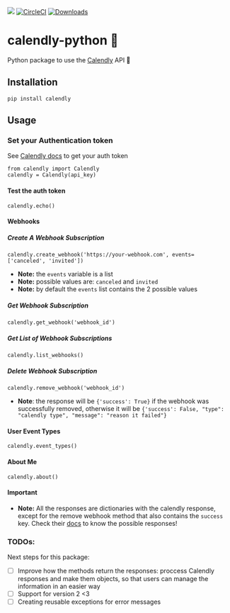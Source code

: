 <a href="https://codeclimate.com/github/kevteg/calendly-python/maintainability"><img src="https://api.codeclimate.com/v1/badges/8d96f6b46f140f3d178b/maintainability" /></a> [![CircleCI](https://circleci.com/gh/kevteg/calendly-python/tree/master.svg?style=svg)](https://circleci.com/gh/kevteg/calendly-python/tree/master)
[![Downloads](https://pepy.tech/badge/calendly)](https://pepy.tech/project/calendly)
# calendly-python 🐍

Python package to use the [Calendly](http://calendly.com) API  🚀


## Installation

    pip install calendly

## Usage

### Set your Authentication token
See [Calendly docs](https://developer.calendly.com/docs/getting-your-authentication-token) to get your auth token

    from calendly import Calendly
    calendly = Calendly(api_key)

#### Test the auth token

	calendly.echo()

#### Webhooks
##### Create A Webhook Subscription

    calendly.create_webhook('https://your-webhook.com', events=['canceled', 'invited'])

 - **Note:** the `events` variable is a list 
 - **Note:** possible values are: `canceled` and `invited` 
 - **Note:** by default the `events` list contains the 2 possible values

##### Get Webhook Subscription

    calendly.get_webhook('webhook_id')

##### Get List of Webhook Subscriptions

    calendly.list_webhooks()

##### Delete Webhook Subscription

    calendly.remove_webhook('webhook_id')

- **Note**: the response will be `{'success': True}` if the webhook was successfully removed, otherwise it will be `{'success': False, "type": "calendly type", "message": "reason it failed"}`

#### User Event Types

    calendly.event_types()

#### About Me

    calendly.about()

#### Important
- **Note:** All the responses are dictionaries with the calendly response, except for the remove webhook method that also contains the `success` key. Check their [docs](https://developer.calendly.com/docs/) to know the possible responses!

### TODOs:
Next steps for this package:
- [ ] Improve how the methods return the responses: proccess Calendly responses and make them objects, so that users can manage the information in an easier way
- [ ] Support for version 2 <3
- [ ] Creating reusable exceptions for error messages

